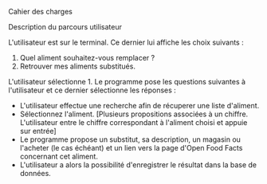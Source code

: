 Cahier des charges

Description du parcours utilisateur

L'utilisateur est sur le terminal. Ce dernier lui affiche les choix suivants :

1. Quel aliment souhaitez-vous remplacer ? 
2. Retrouver mes aliments substitués.

L'utilisateur sélectionne 1. Le programme pose les questions suivantes à l'utilisateur et ce dernier sélectionne les réponses :

- L'utilisateur effectue une recherche afin de récuperer une liste d'aliment.
- Sélectionnez l'aliment. [Plusieurs propositions associées à un chiffre. L'utilisateur entre le chiffre correspondant à l'aliment choisi et appuie sur entrée]
- Le programme propose un substitut, sa description, un magasin ou l'acheter (le cas échéant) et un lien vers la page d'Open Food Facts concernant cet aliment.
- L'utilisateur a alors la possibilité d'enregistrer le résultat dans la base de données.